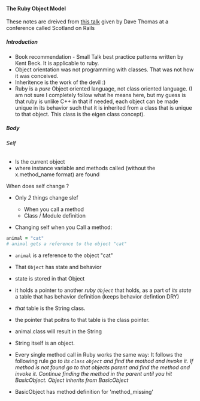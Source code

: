 #### The Ruby Object Model

These notes are dreived from [this talk](https://www.youtube.com/watch?v=X2sgQ38UDVY) given by Dave Thomas at a conference called Scotland on Rails

##### Introduction

- Book recommendation - Small Talk best practice patterns written by Kent Beck. It is applicable to ruby.
- Object orientation was not programming with classes. That was not how it was conceived.
- Inheritence is the work of the devil :)
- Ruby is a _pure_ Object oriented language, not class oriented language. (I am not sure I completely follow what he means here, but my guess is that ruby is unlike C++ in that if needed, each object can be made unique in its behavior such that it is inherited from a class that is unique to that object. This class is the eigen class concept).


##### Body

###### Self
- Is the current object
- where instance variable and methods called (without the x.method_name format) are found

When does self change ?
- Only *2* things change slef
  - When you call a method
  - Class / Module definition

- Changing self when you Call a method:

```ruby
animal = "cat"
# animal gets a reference to the object "cat"
```

- `animal` is a reference to the object "cat"
- That `Object` has state and behavior
- state is stored in that Object
- it holds a pointer to another *ruby `Object`* that holds, as a part of _its state_ a table that has behavior definition (keeps behavior defintion DRY)
- _that_ table is the String class.
- the pointer that poitns to that table is the class pointer.
- animal.class will result in the String
- String itself is an object.


- Every single method call in Ruby works the same way: It follows the following rule
  *go to its `class` `object` and find the mothod and invoke it. If method is not found go to that objects parent and find the method and invoke it. Continue finding the method in the parent until you hit BasicObject. Object inherits from BasicObject*
- BasicObject has method definition for 'method_missing'
